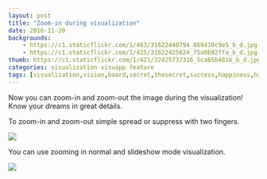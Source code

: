 ```yaml
---
layout: post
title: "Zoom-in during visualization"
date: 2016-11-20
backgrounds:
    - https://c1.staticflickr.com/1/463/31622440794_869410c9e5_b_d.jpg
    - https://c1.staticflickr.com/1/425/31622425624_75a0b92ffa_b_d.jpg
thumb: https://c1.staticflickr.com/1/421/32425737316_5ca65b4816_b_d.jpg
categories: visualization visuapp feature
tags: [visualization,vision,board,secret,thesecret,success,happiness,happy,relax,dream,goal,achievement,energy,feel,feeling,world,universe,believe,better,power,future,beauty,love,best,imagination,attraction,materialize,money,health,secret,visuapp,android,app,smarthumanapps,organization,concentration]
---
```


Now you can zoom-in and zoom-out the image during the visualization! Know your dreams in great details.

To zoom-in and zoom-out simple spread or suppress with two fingers.

![](../assets/images/zoom_in.gif)

You can use zooming in normal and slideshow mode visualization.

![](../assets/images/zoom_slideshow.gif)














